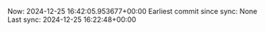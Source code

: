 Now: 2024-12-25 16:42:05.953677+00:00 Earliest commit since sync: None Last sync: 2024-12-25 16:22:48+00:00
